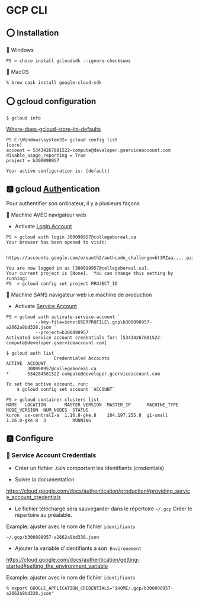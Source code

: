 # GCP CLI

## :o: Installation

:pushpin: Windows

```
PS > choco install gcloudsdk --ignore-checksums
```

:pushpin: MacOS

```
% brew cask install google-cloud-sdk
```


## :o: gcloud configuration

```
$ gcloud info
```


[Where-does-gcloud-store-its-defaults](https://stackoverflow.com/questions/49212350/where-does-gcloud-store-its-defaults)

```
PS C:\Windows\system32> gcloud config list
[core]
account = 53434267881522-compute@developer.gserviceaccount.com
disable_usage_reporting = True
project = b300098957

Your active configuration is: [default]
```



## :a: gcloud [Auth](https://cloud.google.com/sdk/gcloud/reference/auth)entication

Pour authentifier son ordinateur, il y a plusieurs façons

:round_pushpin: Machine AVEC navigateur web

* Activate [Login Account](https://cloud.google.com/sdk/gcloud/reference/auth/login) 

```
PS > gcloud auth login 300098957@collegeboreal.ca
Your browser has been opened to visit:

    https://accounts.google.com/o/oauth2/authcode_challenge=bt3MZaa.....pzJPPs&prompyunt&......com%2Fauth%2Faccounts.reauth

You are now logged in as [300098957@collegeboreal.ca].
Your current project is [None].  You can change this setting by running:
PS  > gcloud config set project PROJECT_ID
```

:round_pushpin: Machine SANS navigateur web i.e machine de production

* Activate [Service Account](https://cloud.google.com/sdk/gcloud/reference/auth/activate-service-account) 

```
PS > gcloud auth activate-service-account `
           --key-file=$env:USERPROFILE\.gcp\b300098957-a2662a9bd338.json `
           --project=b300098957
Activated service account credentials for: [53434267881522-compute@developer.gserviceaccount.com]
```


```
$ gcloud auth list
                  Credentialed Accounts
ACTIVE  ACCOUNT
        300098957@collegeboreal.ca
*       534284581522-compute@developer.gserviceaccount.com

To set the active account, run:
    $ gcloud config set account `ACCOUNT`
```

```
PS > gcloud container clusters list
NAME   LOCATION       MASTER_VERSION  MASTER_IP      MACHINE_TYPE  NODE_VERSION  NUM_NODES  STATUS
kuron  us-central1-a  1.16.8-gke.8    104.197.255.8  g1-small      1.16.8-gke.8  3          RUNNING
```

## :a: Configure

### :pushpin: Service Account Credentials


* Créer un fichier `JSON` comportant les identifiants (credentials)

* Suivre la documentation

https://cloud.google.com/docs/authentication/production#providing_service_account_credentials

* Le fichier téléchargé sera sauvegarder dans le répertoire `~/.gcp` Créer le répertoire au préalable.

Example: ajuster avec le nom de fichier `identifiants`

```
~/.gcp/b300098957-a2662a9bd338.json
```

* Ajouter la variable d'identifiants à son` Environement`

https://cloud.google.com/docs/authentication/getting-started#setting_the_environment_variable

Example: ajuster avec le nom de fichier `identifiants`

```
% export GOOGLE_APPLICATION_CREDENTIALS="$HOME/.gcp/b300098957-a2662a9bd338.json"
```
